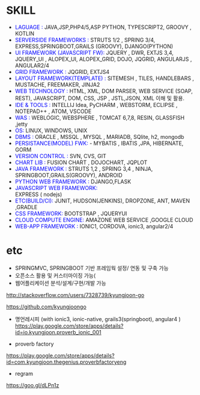 
# SKILL 


- <font color='blue'> LAGUAGE :  </font> JAVA,JSP,PHP4/5,ASP PYTHON, TYPESCRIPT2, GROOVY , KOTLIN
- <font color='blue'> SERVERSIDE FRAMEWORKS :</font> STRUTS 1/2 , SPRING 3/4, EXPRESS,SPRINGBOOT,GRAILS (GROOVY), DJANGO(PYTHON)
- <font color='blue'> UI FRAMEWORK (JAVASCRIPT FW):</font> JQUERY , DWR, EXTJS 3,4, JQUERY_UI , ALOPEX_UI, ALOPEX_GRID, DOJO, JQGRID, ANGULARJS , ANGULAR2/4
- <font color='blue'> GRID FRAMEWORK :</font>  JQGRID, EXTJS4
- <font color='blue'> LAYOUT FRAMEWORK(TEMPLATE) :</font>  SITEMESH , TILES, HANDLEBARS , MUSTACHE, FREEMAKER, JINJA2
- <font color='blue'> WEB TECHNOLOGY :</font>  HTML, XML, DOM PARSER,  WEB SERVICE (SOAP, REST), JAVASCRIPT, DOM, CSS, JSP , JSTL,JSON, XML  이해 및 활용.
- <font color='blue'> IDE & TOOLS :</font> INTELLIJ Idea,  PyCHARM  , WEBSTORM,  ECLIPSE , NOTEPAD++ , ATOM, VSCODE
- <font color='blue'> WAS :</font>  WEBLOGIC, WEBSPHERE , TOMCAT 6,7,8, RESIN, GLASSFISH ,jetty
- <font color='blue'> OS:</font>  LINUX, WINDOWS, UNIX
- <font color='blue'> DBMS :</font>  ORACLE , MSSQL , MYSQL , MARIADB, SQlite, h2, mongodb
- <font color='blue'> PERSISTANCE(MODEL) FWK: </font> -
MYBATIS , IBATIS ,JPA, HIBERNATE, GORM 
- <font color='blue'> VERSION CONTROL :</font>
  SVN, CVS, GIT
- <font color='blue'> CHART LIB :</font> 
  FUSION CHART , DOJOCHART, JQPLOT
- <font color='blue'> JAVA FRAMEWORK :</font> 
  STRUTS 1,2 , SPRING 3,4 , NINJA, SPRINGBOOT,GRAILS(GROOVY), ANDROID
- <font color='blue'> PYTHON WEB FRAMEWORK : </font> 
  DJANGO,FLASK
- <font color='blue'> JAVASCRIPT WEB FRAMEWORK: </font>  
  EXPRESS ( nodejs)
- <font color='blue'> ETC(BUILD/CI): </font> 
  JUNIT, HUDSON(JENKINS), DROPZONE, ANT, MAVEN ,GRADLE
- <font color='blue'> CSS FRAMEWORK: </font> 
  BOOTSTRAP , JQUERYUI
- <font color='blue'> CLOUD COMPUTE ENGINE: </font> 
  AMAZONE WEB SERVICE ,GOOGLE CLOUD
- <font color='blue'> WEB-APP FRAMEWORK :</font> 
  IONIC1, CORDOVA, ionic3, angular2/4

# etc

- SPRINGMVC, SPRINGBOOT 기반 프레임웍 설정/ 연동 및 구축 가능
- 오픈소스 활용 및 커스터마이징 가능(
- 웹어플리케이션 분석/설계/구현/개발 가능

<http://stackoverflow.com/users/7328739/kyungjoon-go>

<https://github.com/kyungjoongo>

- 명언레시피 (with ionic3, ionic-native, grails3(springboot), angular4 ) 
<https://play.google.com/store/apps/details?id=io.kyungjoon.proverb_ionic_001>



- proverb factory

<https://play.google.com/store/apps/details?id=com.kyungjoon.thegenius.proverbfactoryeng>


- regram

<https://goo.gl/dLPn1z>


